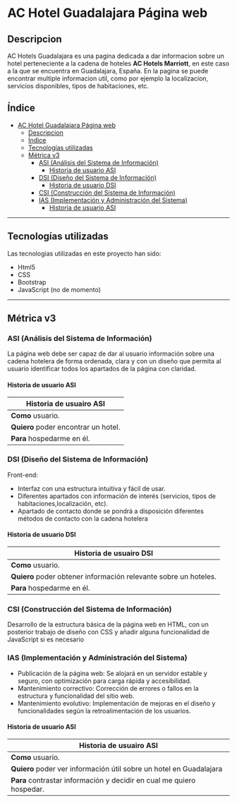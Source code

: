 # AC Hotel Guadalajara Página web
## Descripcion
AC Hotels Guadalajara es una pagina dedicada a dar informacion sobre un hotel perteneciente a la cadena de hoteles **AC Hotels Marriott**, en este caso a la que se encuentra en Guadalajara, España. En la pagina se puede encontrar multiple informacion util, como por ejemplo la localizacion, servicios disponibles, tipos de habitaciones, etc.


## Índice
- [AC Hotel Guadalajara Página web](#ac-hotel-guadalajara-página-web)
  - [Descripcion](#descripcion)
  - [Índice](#índice)
  - [Tecnologías utilizadas](#tecnologías-utilizadas)
  - [Métrica v3](#métrica-v3)
    - [ASI (Análisis del Sistema de Información)](#asi-análisis-del-sistema-de-información)
      - [Historia de usuario ASI](#historia-de-usuario-asi)
    - [DSI (Diseño del Sistema de Información)](#dsi-diseño-del-sistema-de-información)
      - [Historia de usuario DSI](#historia-de-usuario-dsi)
    - [CSI (Construcción del Sistema de Información)](#csi-construcción-del-sistema-de-información)
    - [IAS (Implementación y Administración del Sistema)](#ias-implementación-y-administración-del-sistema)
      - [Historia de usuario ASI](#historia-de-usuario-asi-1)

***

## Tecnologías utilizadas
Las tecnologias utilizadas en este proyecto han sido:
- Html5
- CSS
- Bootstrap
- JavaScript (no de momento)
***

## Métrica v3
### ASI (Análisis del Sistema de Información) 
La página web debe ser capaz de dar al usuario información sobre una cadena hotelera de forma ordenada, clara y con un diseño que permita al usuario identificar todos los apartados de la página con claridad.

#### Historia de usuario ASI
| Historia de usuairo ASI | 
| ------------- |
|**Como** usuario. |
|**Quiero** poder encontrar un hotel.|
|**Para** hospedarme en él. |

### DSI (Diseño del Sistema de Información)
Front-end:
- Interfaz con una estructura intuitiva y fácil de usar.
- Diferentes apartados con información de interés (servicios, tipos de habitaciones,localización, etc).
- Apartado de contacto donde se pondrá a disposición diferentes métodos de contacto con la cadena hotelera

#### Historia de usuario DSI
| Historia de usuairo DSI | 
| ------------- |
|**Como** usuario. |
|**Quiero** poder obtener información relevante sobre un hoteles.|
|**Para** hospedarme en él. |

### CSI (Construcción del Sistema de Información)
Desarrollo de la estructura básica de la página web en HTML, con un posterior trabajo de diseño con CSS y añadir alguna funcionalidad de JavaScript si es necesario
### IAS (Implementación y Administración del Sistema) 
- Publicación de la página web: Se alojará en un servidor estable y seguro, con optimización para carga rápida y accesibilidad.
- Mantenimiento correctivo: Corrección de errores o fallos en la estructura y funcionalidad del sitio web.
- Mantenimiento evolutivo: Implementación de mejoras en el diseño y funcionalidades según la retroalimentación de los usuarios.

#### Historia de usuario ASI
| Historia de usuairo ASI | 
| ------------- |
|**Como** usuario. |
|**Quiero** poder ver información útil sobre un hotel en Guadalajara|
|**Para** contrastar información y decidir en cual me quiero hospedar. |